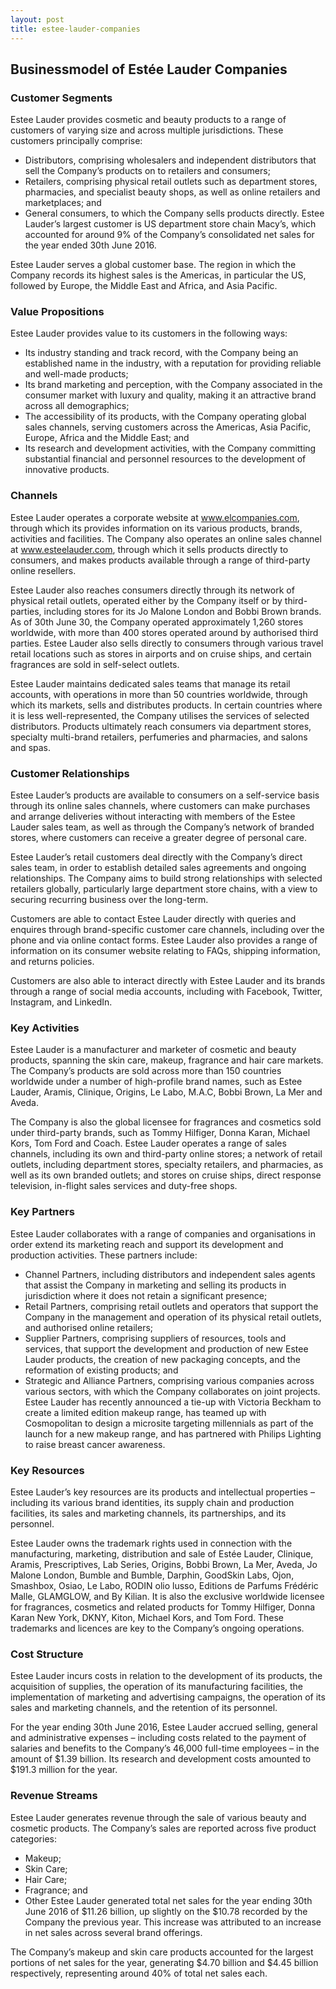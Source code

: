 ```yaml
---
layout: post
title: estee-lauder-companies
---
```


Businessmodel of Estée Lauder Companies
----------------------------------------

### Customer Segments

Estee Lauder provides cosmetic and beauty products to a range of customers of varying size and across multiple jurisdictions. These customers principally comprise:

 * Distributors, comprising wholesalers and independent distributors that sell the Company’s products on to retailers and consumers;
* Retailers, comprising physical retail outlets such as department stores, pharmacies, and specialist beauty shops, as well as online retailers and marketplaces; and
* General consumers, to which the Company sells products directly.
 Estee Lauder’s largest customer is US department store chain Macy’s, which accounted for around 9% of the Company’s consolidated net sales for the year ended 30th June 2016.

Estee Lauder serves a global customer base. The region in which the Company records its highest sales is the Americas, in particular the US, followed by Europe, the Middle East and Africa, and Asia Pacific.

### Value Propositions

Estee Lauder provides value to its customers in the following ways:

 * Its industry standing and track record, with the Company being an established name in the industry, with a reputation for providing reliable and well-made products;
* Its brand marketing and perception, with the Company associated in the consumer market with luxury and quality, making it an attractive brand across all demographics;
* The accessibility of its products, with the Company operating global sales channels, serving customers across the Americas, Asia Pacific, Europe, Africa and the Middle East; and
* Its research and development activities, with the Company committing substantial financial and personnel resources to the development of innovative products.
 ### Channels

Estee Lauder operates a corporate website at www.elcompanies.com, through which its provides information on its various products, brands, activities and facilities. The Company also operates an online sales channel at www.esteelauder.com, through which it sells products directly to consumers, and makes products available through a range of third-party online resellers.

Estee Lauder also reaches consumers directly through its network of physical retail outlets, operated either by the Company itself or by third-parties, including stores for its Jo Malone London and Bobbi Brown brands. As of 30th June 30, the Company operated approximately 1,260 stores worldwide, with more than 400 stores operated around by authorised third parties. Estee Lauder also sells directly to consumers through various travel retail locations such as stores in airports and on cruise ships, and certain fragrances are sold in self-select outlets.

Estee Lauder maintains dedicated sales teams that manage its retail accounts, with operations in more than 50 countries worldwide, through which its markets, sells and distributes products. In certain countries where it is less well-represented, the Company utilises the services of selected distributors. Products ultimately reach consumers via department stores, specialty multi-brand retailers, perfumeries and pharmacies, and salons and spas.

### Customer Relationships

Estee Lauder’s products are available to consumers on a self-service basis through its online sales channels, where customers can make purchases and arrange deliveries without interacting with members of the Estee Lauder sales team, as well as through the Company’s network of branded stores, where customers can receive a greater degree of personal care.

Estee Lauder’s retail customers deal directly with the Company’s direct sales team, in order to establish detailed sales agreements and ongoing relationships. The Company aims to build strong relationships with selected retailers globally, particularly large department store chains, with a view to securing recurring business over the long-term.

Customers are able to contact Estee Lauder directly with queries and enquires through brand-specific customer care channels, including over the phone and via online contact forms. Estee Lauder also provides a range of information on its consumer website relating to FAQs, shipping information, and returns policies.

Customers are also able to interact directly with Estee Lauder and its brands through a range of social media accounts, including with Facebook, Twitter, Instagram, and LinkedIn.

### Key Activities

Estee Lauder is a manufacturer and marketer of cosmetic and beauty products, spanning the skin care, makeup, fragrance and hair care markets. The Company’s products are sold across more than 150 countries worldwide under a number of high-profile brand names, such as Estee Lauder, Aramis, Clinique, Origins, Le Labo, M.A.C, Bobbi Brown, La Mer and Aveda.

The Company is also the global licensee for fragrances and cosmetics sold under third-party brands, such as Tommy Hilfiger, Donna Karan, Michael Kors, Tom Ford and Coach. Estee Lauder operates a range of sales channels, including its own and third-party online stores; a network of retail outlets, including department stores, specialty retailers, and pharmacies, as well as its own branded outlets; and stores on cruise ships, direct response television, in-flight sales services and duty-free shops.

### Key Partners

Estee Lauder collaborates with a range of companies and organisations in order extend its marketing reach and support its development and production activities. These partners include:

 * Channel Partners, including distributors and independent sales agents that assist the Company in marketing and selling its products in jurisdiction where it does not retain a significant presence;
* Retail Partners, comprising retail outlets and operators that support the Company in the management and operation of its physical retail outlets, and authorised online retailers;
* Supplier Partners, comprising suppliers of resources, tools and services, that support the development and production of new Estee Lauder products, the creation of new packaging concepts, and the reformation of existing products; and
* Strategic and Alliance Partners, comprising various companies across various sectors, with which the Company collaborates on joint projects.
 Estee Lauder has recently announced a tie-up with Victoria Beckham to create a limited edition makeup range, has teamed up with Cosmopolitan to design a microsite targeting millennials as part of the launch for a new makeup range, and has partnered with Philips Lighting to raise breast cancer awareness.

### Key Resources

Estee Lauder’s key resources are its products and intellectual properties – including its various brand identities, its supply chain and production facilities, its sales and marketing channels, its partnerships, and its personnel.

Estee Lauder owns the trademark rights used in connection with the manufacturing, marketing, distribution and sale of Estée Lauder, Clinique, Aramis, Prescriptives, Lab Series, Origins, Bobbi Brown, La Mer, Aveda, Jo Malone London, Bumble and Bumble, Darphin, GoodSkin Labs, Ojon, Smashbox, Osiao, Le Labo, RODIN olio lusso, Editions de Parfums Frédéric Malle, GLAMGLOW, and By Kilian. It is also the exclusive worldwide licensee for fragrances, cosmetics and related products for Tommy Hilfiger, Donna Karan New York, DKNY, Kiton, Michael Kors, and Tom Ford. These trademarks and licences are key to the Company’s ongoing operations.

### Cost Structure

Estee Lauder incurs costs in relation to the development of its products, the acquisition of supplies, the operation of its manufacturing facilities, the implementation of marketing and advertising campaigns, the operation of its sales and marketing channels, and the retention of its personnel.

For the year ending 30th June 2016, Estee Lauder accrued selling, general and administrative expenses – including costs related to the payment of salaries and benefits to the Company’s 46,000 full-time employees – in the amount of $1.39 billion. Its research and development costs amounted to $191.3 million for the year.

### Revenue Streams

Estee Lauder generates revenue through the sale of various beauty and cosmetic products. The Company’s sales are reported across five product categories:

 * Makeup;
* Skin Care;
* Hair Care;
* Fragrance; and
* Other
 Estee Lauder generated total net sales for the year ending 30th June 2016 of $11.26 billion, up slightly on the $10.78 recorded by the Company the previous year. This increase was attributed to an increase in net sales across several brand offerings.

The Company’s makeup and skin care products accounted for the largest portions of net sales for the year, generating $4.70 billion and $4.45 billion respectively, representing around 40% of total net sales each.
